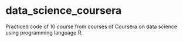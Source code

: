 # data_science_coursera
Practiced code of 10 course from courses of Coursera on data science using programming language R.
